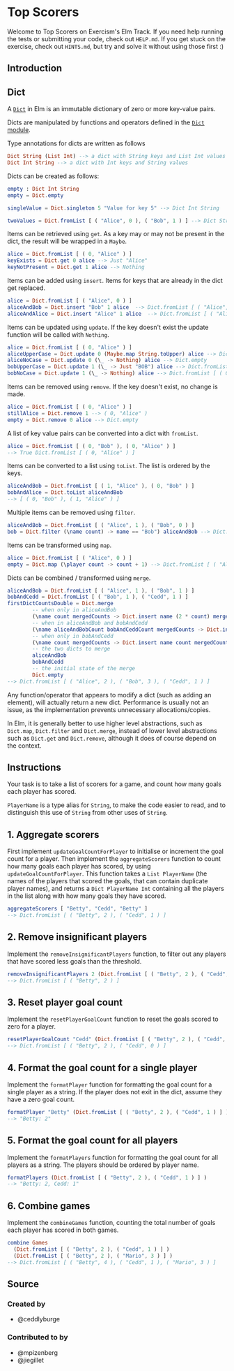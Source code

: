 # Top Scorers

Welcome to Top Scorers on Exercism's Elm Track.
If you need help running the tests or submitting your code, check out `HELP.md`.
If you get stuck on the exercise, check out `HINTS.md`, but try and solve it without using those first :)

## Introduction

## Dict

A [`Dict`][dict] in Elm is an immutable dictionary of zero or more key-value pairs.

Dicts are manipulated by functions and operators defined in the [`Dict` module][dict-module].

Type annotations for dicts are written as follows

```elm
Dict String (List Int) --> a dict with String keys and List Int values
Dict Int String --> a dict with Int keys and String values
```

Dicts can be created as follows:

```elm
empty : Dict Int String
empty = Dict.empty

singleValue = Dict.singleton 5 "Value for key 5" --> Dict Int String

twoValues = Dict.fromList [ ( "Alice", 0 ), ( "Bob", 1 ) ] --> Dict String Int
```

Items can be retrieved using `get`.
As a key may or may not be present in the dict, the result will be wrapped in a `Maybe`.

```elm
alice = Dict.fromList [ ( 0, "Alice" ) ]
keyExists = Dict.get 0 alice --> Just "Alice"
keyNotPresent = Dict.get 1 alice --> Nothing
```

Items can be added using `insert`.
Items for keys that are already in the dict get replaced.

```elm
alice = Dict.fromList [ ( "Alice", 0 ) ]
aliceAndBob = Dict.insert "Bob" 1 alice  --> Dict.fromList [ ( "Alice", 0 ), ( "Bob", 1 ) ]
aliceAndAlice = Dict.insert "Alice" 1 alice  --> Dict.fromList [ ( "Alice", 1 ) ]
```

Items can be updated using `update`.
If the key doesn't exist the update function will be called with `Nothing`.

```elm
alice = Dict.fromList [ ( 0, "Alice" ) ]
aliceUpperCase = Dict.update 0 (Maybe.map String.toUpper) alice --> Dict.fromList [ ( 0, "ALICE" ) ]
aliceNoCase = Dict.update 0 (\_ -> Nothing) alice --> Dict.empty
bobUpperCase = Dict.update 1 (\_ -> Just "BOB") alice --> Dict.fromList [ ( 0, "Alice" ), ( 1, "BOB" ) ]
bobNoCase = Dict.update 1 (\_ -> Nothing) alice --> Dict.fromList [ ( 0, "Alice" ) ]
```

Items can be removed using `remove`.
If the key doesn't exist, no change is made.

```elm
alice = Dict.fromList [ ( 0, "Alice" ) ]
stillAlice = Dict.remove 1 --> ( 0, "Alice" )
empty = Dict.remove 0 alice --> Dict.empty
```

A list of key value pairs can be converted into a dict with `fromList`.

```elm
alice = Dict.fromList [ ( 0, "Bob" ), ( 0, "Alice" ) ]
--> True Dict.fromList [ ( 0, "Alice" ) ]
```

Items can be converted to a list using `toList`.
The list is ordered by the keys.

```elm
aliceAndBob = Dict.fromList [ ( 1, "Alice" ), ( 0, "Bob" ) ]
bobAndAlice = Dict.toList aliceAndBob
--> [ ( 0, "Bob" ), ( 1, "Alice" ) ]
```

Multiple items can be removed using `filter`.

```elm
aliceAndBob = Dict.fromList [ ( "Alice", 1 ), ( "Bob", 0 ) ]
bob = Dict.filter (\name count) -> name == "Bob") aliceAndBob --> Dict.fromList [ ( "Bob", 0 ) ]
```

Items can be transformed using `map`.

```elm
alice = Dict.fromList [ ( "Alice", 0 ) ]
empty = Dict.map (\player count -> count + 1) --> Dict.fromList [ ( "Alice", 1 ) ]
```

Dicts can be combined / transformed using `merge`.

```elm
aliceAndBob = Dict.fromList [ ( "Alice", 1 ), ( "Bob", 1 ) ]
bobAndCedd = Dict.fromList [ ( "Bob", 1 ), ( "Cedd", 1 ) ]
firstDictCountsDouble = Dict.merge
        -- when only in aliceAndBob
        (\name count mergedCounts -> Dict.insert name (2 * count) mergedCounts)
        -- when in aliceAndBob and bobAndCedd
        (\name aliceAndBobCount bobAndCeddCount mergedCounts -> Dict.insert name (2 * aliceAndBobCount + bobAndCeddCount) mergedCounts)
        -- when only in bobAndCedd
        (\name count mergedCounts -> Dict.insert name count mergedCounts)
        -- the two dicts to merge
        aliceAndBob
        bobAndCedd
        -- the initial state of the merge
        Dict.empty
--> Dict.fromList [ ( "Alice", 2 ), ( "Bob", 3 ), ( "Cedd", 1 ) ]
```

Any function/operator that appears to modify a dict (such as adding an element), will actually return a new dict.
Performance is usually not an issue, as the implementation prevents unnecessary allocations/copies.

In Elm, it is generally better to use higher level abstractions, such as `Dict.map`, `Dict.filter` and `Dict.merge`, instead of lower level abstractions such as `Dict.get` and `Dict.remove`, although it does of course depend on the context.

[dict]: https://riptutorial.com/elm/example/7088/dictionaries
[dict-module]: https://package.elm-lang.org/packages/elm/core/latest/Dict

## Instructions

Your task is to take a list of scorers for a game, and count how many goals each player has scored.

`PlayerName` is a type alias for `String`, to make the code easier to read, and to distinguish this use of `String` from other uses of `String`.

## 1. Aggregate scorers

First implement `updateGoalCountForPlayer` to initialise or increment the goal count for a player.
Then implement the `aggregateScorers` function to count how many goals each player has scored, by using `updateGoalCountForPlayer`.
This function takes a `List PlayerName` (the names of the players that scored the goals, that can contain duplicate player names), and returns a `Dict PlayerName Int` containing all the players in the list along with how many goals they have scored.

```elm
aggregateScorers [ "Betty", "Cedd", "Betty" ]
--> Dict.fromList [ ( "Betty", 2 ), ( "Cedd", 1 ) ]
```

## 2. Remove insignificant players

Implement the `removeInsignificantPlayers` function, to filter out any players that have scored less goals than the threshold.

```elm
removeInsignificantPlayers 2 (Dict.fromList [ ( "Betty", 2 ), ( "Cedd", 1 ) ] )
--> Dict.fromList [ ( "Betty", 2 ) ]
```

## 3. Reset player goal count

Implement the `resetPlayerGoalCount` function to reset the goals scored to zero for a player.

```elm
resetPlayerGoalCount "Cedd" (Dict.fromList [ ( "Betty", 2 ), ( "Cedd", 1 ) ] )
--> Dict.fromList [ ( "Betty", 2 ), ( "Cedd", 0 ) ]
```

## 4. Format the goal count for a single player

Implement the `formatPlayer` function for formatting the goal count for a single player as a string. If the player does not exit in the dict, assume they have a zero goal count.

```elm
formatPlayer "Betty" (Dict.fromList [ ( "Betty", 2 ), ( "Cedd", 1 ) ] )
--> "Betty: 2"
```

## 5. Format the goal count for all players

Implement the `formatPlayers` function for formatting the goal count for all players as a string. The players should be ordered by player name.

```elm
formatPlayers (Dict.fromList [ ( "Betty", 2 ), ( "Cedd", 1 ) ] )
--> "Betty: 2, Cedd: 1"
```

## 6. Combine games

Implement the `combineGames` function, counting the total number of goals each player has scored in both games.

```elm
combine Games
  (Dict.fromList [ ( "Betty", 2 ), ( "Cedd", 1 ) ] )
  (Dict.fromList [ ( "Betty", 2 ), ( "Mario", 3 ) ] )
--> Dict.fromList [ ( "Betty", 4 ), ( "Cedd", 1 ), ( "Mario", 3 ) ]
```

## Source

### Created by

- @ceddlyburge

### Contributed to by

- @mpizenberg
- @jiegillet